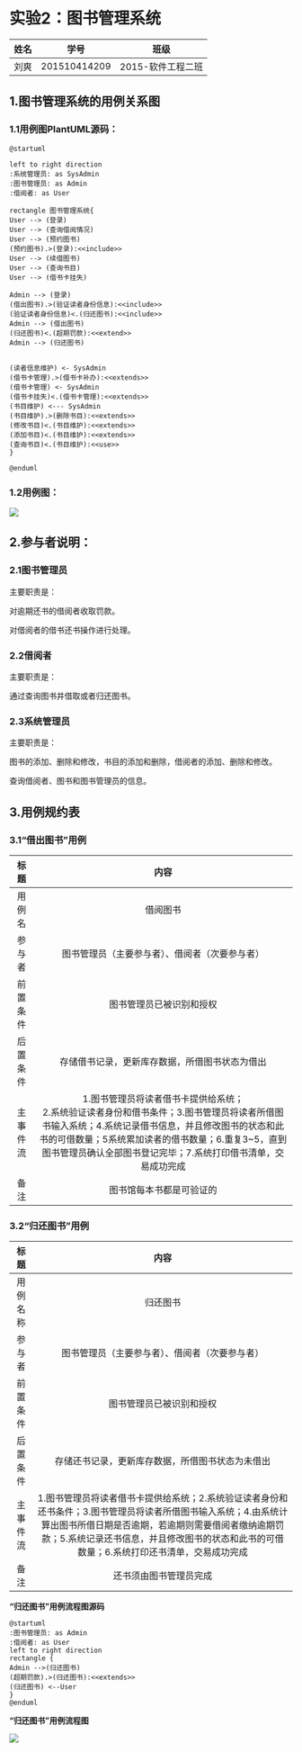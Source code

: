 # 实验2：图书管理系统

|  姓名  |      学号      |     班级      |
| :--: | :----------: | :---------: |
|  刘爽  | 201510414209 | 2015-软件工程二班 |

## 1.图书管理系统的用例关系图

### 1.1用例图PlantUML源码：

```
@startuml

left to right direction
:系统管理员: as SysAdmin
:图书管理员: as Admin
:借阅者: as User

rectangle 图书管理系统{
User --> (登录)
User --> (查询借阅情况)
User --> (预约图书)
(预约图书).>(登录):<<include>>
User --> (续借图书)
User --> (查询书目)
User --> (借书卡挂失)

Admin --> (登录)
(借出图书).>(验证读者身份信息):<<include>>
(验证读者身份信息)<.(归还图书):<<include>>
Admin --> (借出图书)
(归还图书)<.(超期罚款):<<extend>>
Admin --> (归还图书)


(读者信息维护) <- SysAdmin
(借书卡管理).>(借书卡补办):<<extends>>
(借书卡管理) <- SysAdmin
(借书卡挂失)<.(借书卡管理):<<extends>>
(书目维护) <--- SysAdmin
(书目维护).>(删除书目):<<extends>>
(修改书目)<.(书目维护):<<extends>>
(添加书目)<.(书目维护):<<extends>>
(查询书目)<.(书目维护):<<use>>
}

@enduml
```

### 1.2用例图：

![](./bk.png)



## 2.参与者说明：

### 2.1图书管理员

主要职责是：

对逾期还书的借阅者收取罚款。

对借阅者的借书还书操作进行处理。

### 2.2借阅者

主要职责是：

通过查询图书并借取或者归还图书。

### 2.3系统管理员

主要职责是：

图书的添加、删除和修改，书目的添加和删除，借阅者的添加、删除和修改。

查询借阅者、图书和图书管理员的信息。

## 3.用例规约表

### 3.1“借出图书”用例

|  标题  |                    内容                    |
| :--: | :--------------------------------------: |
| 用例名  |                   借阅图书                   |
| 参与者  |         图书管理员（主要参与者）、借阅者（次要参与者）          |
| 前置条件 |               图书管理员已被识别和授权               |
| 后置条件 |         存储借书记录，更新库存数据，所借图书状态为借出          |
| 主事件流 | 1.图书管理员将读者借书卡提供给系统；<br>2.系统验证读者身份和借书条件；3.图书管理员将读者所借图书输入系统；4.系统记录借书信息，并且修改图书的状态和此书的可借数量；5系统累加读者的借书数量；6.重复3~5，直到图书管理员确认全部图书登记完毕；7.系统打印借书清单，交易成功完成 |
|  备注  |               图书馆每本书都是可验证的               |



### 3.2“归还图书”用例

|  标题  |                    内容                    |
| :--: | :--------------------------------------: |
| 用例名称 |                   归还图书                   |
| 参与者  |         图书管理员（主要参与者）、借阅者（次要参与者）          |
| 前置条件 |               图书管理员已被识别和授权               |
| 后置条件 |         存储还书记录，更新库存数据，所借图书状态为未借出         |
| 主事件流 | 1.图书管理员将读者借书卡提供给系统；2.系统验证读者身份和还书条件；3.图书管理员将读者所借图书输入系统；4.由系统计算出图书所借日期是否逾期，若逾期则需要借阅者缴纳逾期罚款；5.系统记录还书信息，并且修改图书的状态和此书的可借数量；6.系统打印还书清单，交易成功完成 |
|  备注  |               还书须由图书管理员完成                |

**“归还图书”用例流程图源码**

```
@startuml
:图书管理员: as Admin
:借阅者: as User
left to right direction
rectangle {
Admin -->(归还图书)
(超期罚款).>(归还图书):<<extends>>
(归还图书) <--User
}
@enduml
```

**“归还图书”用例流程图**

![](./buybook.png)
